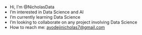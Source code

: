 - Hi, I’m @NicholasData
- I’m interested in Data Science and AI
- I’m currently learning Data Science
- I’m looking to collaborate on any project involving Data Science
- How to reach me: ayodejinicholas7@gmail.com

<!---
NicholasData/NicholasData is a ✨ special ✨ repository because its `README.md` (this file) appears on your GitHub profile.
You can click the Preview link to take a look at your changes.
--->
